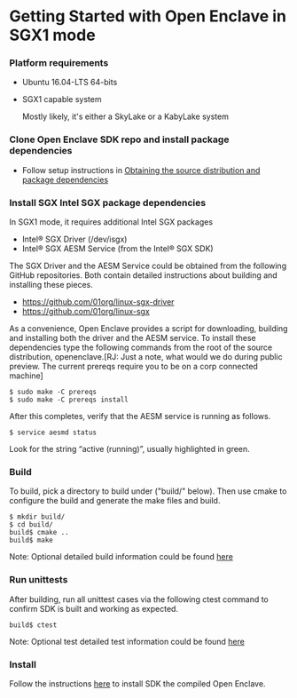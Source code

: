 Getting Started with Open Enclave in SGX1 mode 
=====================================================


### Platform requirements

- Ubuntu 16.04-LTS 64-bits
- SGX1 capable system

  Mostly likely, it's either a SkyLake or a KabyLake system

### Clone Open Enclave SDK repo and install package dependencies

- Follow setup instructions in [Obtaining the source distribution and package dependencies](ObtainOpenenclaveAndInstallpackagedependencies.md)

### Install SGX Intel SGX package dependencies

 In SGX1 mode, it requires additional Intel SGX packages

- Intel® SGX Driver (/dev/isgx)
- Intel® SGX AESM Service (from the Intel® SGX SDK)

The SGX Driver and the AESM Service could be obtained from the following GitHub repositories. 
Both contain detailed instructions about building and installing these pieces.
     
  - <https://github.com/01org/linux-sgx-driver>
  - <https://github.com/01org/linux-sgx>

As a convenience, Open Enclave provides a script for downloading, building and
installing both the driver and the AESM service. To install these dependencies 
type the following commands from the root of
the source distribution, openenclave.[RJ: Just a note, what would we do during public preview. The current prereqs require you to be on a corp connected machine]

```
$ sudo make -C prereqs
$ sudo make -C prereqs install
```

After this completes, verify that the AESM service is running as follows.
```
$ service aesmd status
```
Look for the string “active (running)”, usually highlighted in green.

### Build

To build, pick a directory to build under ("build/" below).
Then use cmake to configure the build and generate the make files and build.

```
$ mkdir build/
$ cd build/
build$ cmake ..
build$ make
```
Note: Optional detailed build information could be found [here](advancedBuildInfo.md)

### Run unittests

  After building, run all unittest cases via the following ctest command to confirm 
  SDK is built and working as expected.

```
build$ ctest
```

Note: Optional test detailed test information could be found [here](AdvancedTestInfo.md)

### Install

 Follow the instructions [here](InstallInfo.md) to install SDK the compiled Open Enclave.





